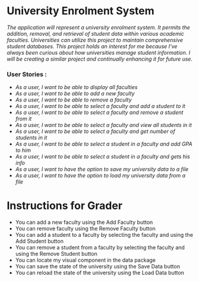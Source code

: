 # University Enrolment System

*The application will represent a university enrolment system. It permits the addition, removal, and retrieval of student data within various academic faculties. Universities can utilize this project to maintain comprehensive student databases. This project holds an interest for me because I've always been curious about how universities manage student information. I will be creating a similar project and continually enhancing it for future use.*

### User Stories :
- *As a user, I want to be able to display all faculties*
- *As a user, I want to be able to add a new faculty*
- *As a user, I want to be able to remove a faculty*
- *As a user, I want to be able to select a faculty and add a student to it*
- *As a user, I want to be able to select a faculty and remove a student from it*
- *As a user, I want to be able to select a faculty and view all students in it*
- *As a user, I want to be able to select a faculty and get number of students in it*
- *As a user, I want to be able to select a student in a faculty and add GPA to him*
- *As a user, I want to be able to select a student in a faculty and gets his info*
- *As a user, I want to have the option to save my university data to a file*
- *As a user, I want to have the option to load my university data from a file*

# Instructions for Grader

- You can add a new faculty using the Add Faculty button
- You can remove faculty using the Remove Faculty button
- You can add a student to a faculty by selecting the faculty and using the Add Student button
- You can remove a student from a faculty by selecting the faculty and using the Remove Student button
- You can locate my visual component in the data package
- You can save the state of the university using the Save Data button
- You can reload the state of the university using the Load Data button